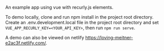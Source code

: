 An example app using vue with recurly.js elements.

To demo locally, clone and run npm install in the project root directory. Create an .env.development.local file in the project root directory and set `VUE_APP_RECURLY_KEY=<YOUR_API_KEY>`, then run `npm run serve`.

A demo can also be viewed on netlify https://loving-meitner-e2ac3f.netlify.com/.
